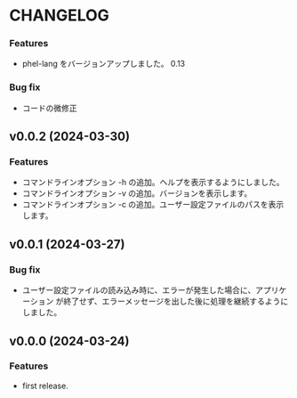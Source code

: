 # CHANGELOG

### Features

 * phel-lang をバージョンアップしました。 0.13

### Bug fix

 * コードの微修正

## v0.0.2 (2024-03-30)

### Features

 * コマンドラインオプション -h の追加。ヘルプを表示するようにしました。
 * コマンドラインオプション -v の追加。バージョンを表示します。 
 * コマンドラインオプション -c の追加。ユーザー設定ファイルのパスを表示します。 

## v0.0.1 (2024-03-27)

### Bug fix

 * ユーザー設定ファイルの読み込み時に、エラーが発生した場合に、アプリケーション
   が終了せず、エラーメッセージを出した後に処理を継続するようにしました。

## v0.0.0 (2024-03-24)

### Features

 * first release.

